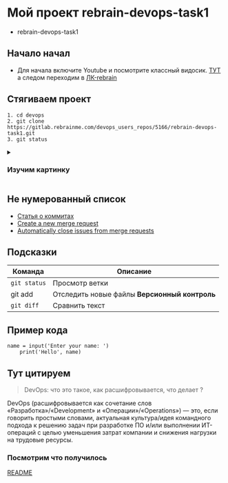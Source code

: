 # Мой проект rebrain-devops-task1


- rebrain-devops-task1


## Начало начал


+ Для начала включите Youtube и посмотрите классный видосик. [ТУТ](https://youtu.be/6CSjY8EZx6A) а следом переходим в [ЛК-rebrain](https://lk.rebrainme.com)


## Стягиваем проект


```
1. cd devops
2. git clone https://gitlab.rebrainme.com/devops_users_repos/5166/rebrain-devops-task1.git
3. git status
```


<details>

<summary>

### Изучим картинку 

</summary>

![DevOps Picture](https://i.pinimg.com/originals/d2/08/84/d208846d818b1ec49acc8e2e4a01858f.jpg)

</details>

## Не нумерованный список 

* [Статья о коммитах](https://habr.com/ru/articles/416887/)
* [Create a new merge request](https://docs.gitlab.com/ee/user/project/merge_requests/creating_merge_requests.html)
* [Automatically close issues from merge requests](https://docs.gitlab.com/ee/user/project/issues/managing_issues.html#closing-issues-automatically)


## Подсказки
| Команда | Описание |
| --- | --- |
| `git status` | Просмотр ветки |
| git add | Отследить новые файлы **Версионный контроль** | 
| `git diff` | Сравнить текст |


## Пример кода
```
name = input('Enter your name: ')
    print('Hello', name)
```

## Тут цитируем 
>  DevOps: что это такое, как расшифровывается, что делает ?

DevOps (расшифровывается как сочетание слов «Разработка»/«Development» и «Операции»/«Operations») — это, если говорить простыми словами, актуальная культура/идея командного подхода к решению задач при разработке ПО и/или выполнении ИТ-операций с целью уменьшения затрат компании и снижения нагрузки на трудовые ресурсы.


### Посмотрим что получилось 

[README](https://gitlab.rebrainme.com/devops_users_repos/5166/rebrain-devops-task1/-/blob/main/README.md)

